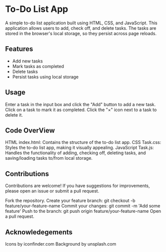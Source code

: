 # To-Do List App

A simple to-do list application built using HTML, CSS, and JavaScript. This application allows users to add, check off, and delete tasks. 
The tasks are stored in the browser's local storage, so they persist across page reloads.

## Features

- Add new tasks
- Mark tasks as completed
- Delete tasks
- Persist tasks using local storage

## Usage
Enter a task in the input box and click the "Add" button to add a new task.
Click on a task to mark it as completed.
Click the "×" icon next to a task to delete it.

## Code OverView
HTML
index.html: Contains the structure of the to-do list app.
CSS
Task.css: Styles the to-do list app, making it visually appealing.
JavaScript
Task.js: Handles the functionality of adding, checking off, deleting tasks, and saving/loading tasks to/from local storage.

## Contributions
Contributions are welcome! If you have suggestions for improvements, please open an issue or submit a pull request.

Fork the repository.
Create your feature branch: git checkout -b feature/your-feature-name
Commit your changes: git commit -m 'Add some feature'
Push to the branch: git push origin feature/your-feature-name
Open a pull request.

## Acknowledegements
Icons by iconfinder.com
Background by unsplash.com







